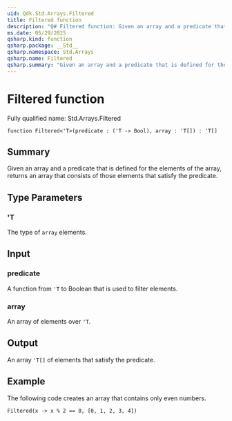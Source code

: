 ```yaml
---
uid: Qdk.Std.Arrays.Filtered
title: Filtered function
description: "Q# Filtered function: Given an array and a predicate that is defined for the elements of the array, returns an array that consists of those elements that satisfy the predicate."
ms.date: 05/29/2025
qsharp.kind: function
qsharp.package: __Std__
qsharp.namespace: Std.Arrays
qsharp.name: Filtered
qsharp.summary: "Given an array and a predicate that is defined for the elements of the array, returns an array that consists of those elements that satisfy the predicate."
---
```


# Filtered function

Fully qualified name: Std.Arrays.Filtered

```qsharp
function Filtered<'T>(predicate : ('T -> Bool), array : 'T[]) : 'T[]
```

## Summary
Given an array and a predicate that is defined
for the elements of the array, returns an array that consists of
those elements that satisfy the predicate.

## Type Parameters
### 'T
The type of `array` elements.

## Input
### predicate
A function from `'T` to Boolean that is used to filter elements.
### array
An array of elements over `'T`.

## Output
An array `'T[]` of elements that satisfy the predicate.

## Example
The following code creates an array that contains only even numbers.
```qsharp
Filtered(x -> x % 2 == 0, [0, 1, 2, 3, 4])
```
